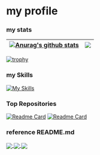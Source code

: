 # my profile

### my stats

| <a href="https://github.com/anuraghazra/github-readme-stats"><img align="center" src="https://github-readme-stats-fork.vercel.app/api?username=TT-RR&show_icons=true&include_all_commits=true&theme=buefy&hide_border=true" alt="Anurag's github stats" /></a> | <a href="https://github.com/anuraghazra/github-readme-stats"><img align="center" src="https://github-readme-stats-fork.vercel.app/api/top-langs/?username=TT-RR&layout=compact&theme=buefy&hide_border=true" /></a> |
| ------------- | ------------- |

[![trophy](https://github-profile-trophy.vercel.app/?username=TT-RR&theme=chalk)](https://github.com/ryo-ma/github-profile-trophy)

### my Skills 
[![My Skills](https://skillicons.dev/icons?i=instagram,c,cs,html,css,bootstrap,github,discord,androidstudio,dart,flutter,firebase&perline=6)](https://skillicons.dev)

### Top Repositories
[![Readme Card](https://github-readme-stats.vercel.app/api/pin/?username=TT-RR&repo=supporterz-hackthon-vol9)](https://github.com/TT-RR/supporterz-hackthon-vol9)
[![Readme Card](https://github-readme-stats.vercel.app/api/pin/?username=TT-RR&repo=flutter-chat-app)](https://github.com/TT-RR/flutter-chat-app)

### reference README.md
<a href="https://github.com/anuraghazra/github-readme-stats">
  <img align="center" src="https://github-readme-stats.vercel.app/api/pin/?username=anuraghazra&repo=github-readme-stats&theme=buefy" />
</a>
<a href="https://github.com/ryo-ma/github-profile-trophy">
  <img align="center" src="https://github-readme-stats.vercel.app/api/pin/?username=ryo-ma&repo=github-profile-trophy&theme=buefy" />
</a>
<a href="https://github.com/anuraghazra/github-readme-stats">
  <img align="center" src="https://github-readme-stats.vercel.app/api/pin/?username=anuraghazra&repo=github-readme-stats&theme=buefy" />
</a>


<br />
<br />


